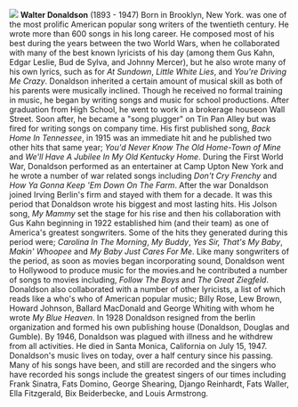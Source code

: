 ![](/images/wdonaldson.jpg)
**Walter Donaldson** (1893 - 1947) Born in Brooklyn, New York. was one of the most prolific American popular song writers of the twentieth century. He wrote more than 600 songs in his long career. He composed most of his best during the years between the two World Wars, when he collaborated with many of the best known lyricists of his day (among them Gus Kahn, Edgar Leslie, Bud de Sylva, and Johnny Mercer), but he also wrote many of his own lyrics, such as for *At Sundown*, *Little White Lies*, and *You're Driving Me Crazy*.
Donaldson inherited a certain amount of musical skill as both of his parents were musically inclined. Though he received no formal training in music, he began by writing songs and music for school productions. After graduation from High School, he went to work in a brokerage houseon Wall Street. Soon after, he became a "song plugger" on Tin Pan Alley but was fired for writing songs on company time. His first published song, *Back Home In Tennessee*, in 1915 was an immediate hit and he published two other hits that same year; *You'd Never Know The Old Home-Town of Mine* and *We'll Have A Jubilee In My Old Kentucky Home*.
During the First World War, Donaldson performed as an entertainer at Camp Upton New York and he wrote a number of war related songs including *Don't Cry Frenchy* and *How Ya Gonna Keep 'Em Down On The Farm*. After the war Donaldson joined Irving Berlin's firm and stayed with them for a decade. It was this period that Donaldson wrote his biggest and most lasting hits. His Jolson song, *My Mammy* set the stage for his rise and then his collaboration with Gus Kahn beginning in 1922 established him (and their team) as one of America's greatest songwriters. Some of the hits they generated during this period were; *Carolina In The Morning*, *My Buddy*, *Yes Sir, That's My Baby*, *Makin' Whoopee* and *My Baby Just Cares For Me*. Like many songwriters of the period, as soon as movies began incorporating sound, Donaldson went to Hollywood to produce music for the movies.and he contributed a number of songs to movies including, *Follow The Boys* and *The Great Ziegfeld*.
Donaldson also collaborated with a number of other lyricists, a list of which reads like a who's who of American popular music; Billy Rose, Lew Brown, Howard Johnson, Ballard MacDonald and George Whiting with whom he wrote *My Blue Heaven*. In 1928 Donaldson resigned from the berlin organization and formed his own publishing house (Donaldson, Douglas and Gumble). By 1946, Donaldson was plagued with illness and he withdrew from all activities. He died in Santa Monica, California on July 15, 1947.
Donaldson's music lives on today, over a half century since his passing. Many of his songs have been, and still are recorded and the singers who have recorded his songs include the greatest singers of our times including Frank Sinatra, Fats Domino, George Shearing, Django Reinhardt, Fats Waller, Ella Fitzgerald, Bix Beiderbecke, and Louis Armstrong.